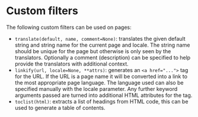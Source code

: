 # Custom filters #

The following custom filters can be used on pages:

* `translate(default, name, comment=None)`: translates the given default string
   and string name for the current page and locale. The string name should be
   unique for the page but otherwise is only seen by the translators. Optionally
   a comment (description) can be specified to help provide the translators with
   additional context.
* `linkify(url, locale=None, **attrs)`: generates an `<a href="...">` tag for
   the URL. If the URL is a page name it will be converted into a link to the
   most appropriate page language. The language used can also be specified
   manually with the locale parameter. Any further keyword arguments passed
   are turned into additional HTML attributes for the tag.
* `toclist(html)`: extracts a list of headings from HTML code, this can be used
  to generate a table of contents.